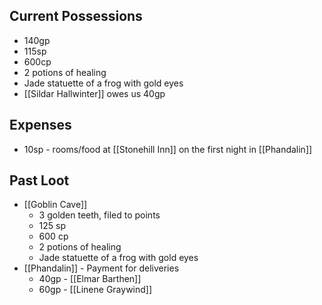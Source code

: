## Current Possessions
- 140gp
- 115sp
- 600cp
- 2 potions of healing
- Jade statuette of a frog with gold eyes
- [[Sildar Hallwinter]] owes us 40gp
## Expenses
- 10sp - rooms/food at [[Stonehill Inn]] on the first night in [[Phandalin]]
## Past Loot
- [[Goblin Cave]]
	- 3 golden teeth, filed to points
	- 125 sp
	- 600 cp
	- 2 potions of healing
	- Jade statuette of a frog with gold eyes
- [[Phandalin]] - Payment for deliveries
	- 40gp - [[Elmar Barthen]]
	- 60gp - [[Linene Graywind]]